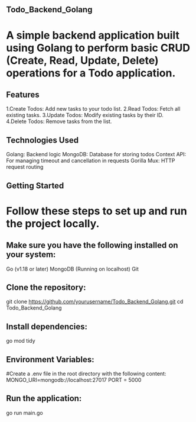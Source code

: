 ## Todo_Backend_Golang
# A simple backend application built using Golang to perform basic CRUD (Create, Read, Update, Delete) operations for a Todo application.

## Features
  1.Create Todos: Add new tasks to your todo list.
  2.Read Todos: Fetch all existing tasks.
  3.Update Todos: Modify existing tasks by their ID.  
  4.Delete Todos: Remove tasks from the list.

## Technologies Used
  Golang: Backend logic
  MongoDB: Database for storing todos
  Context API: For managing timeout and cancellation in requests
  Gorilla Mux: HTTP request routing

## Getting Started
# Follow these steps to set up and run the project locally.

## Make sure you have the following installed on your system:
  Go (v1.18 or later)
  MongoDB (Running on localhost)
  Git


## Clone the repository:
  git clone https://github.com/yourusername/Todo_Backend_Golang.git
  cd Todo_Backend_Golang

## Install dependencies:
  go mod tidy

## Environment Variables:
#Create a .env file in the root directory with the following content:
  MONGO_URI=mongodb://localhost:27017
  PORT = 5000

## Run the application:
  go run main.go
